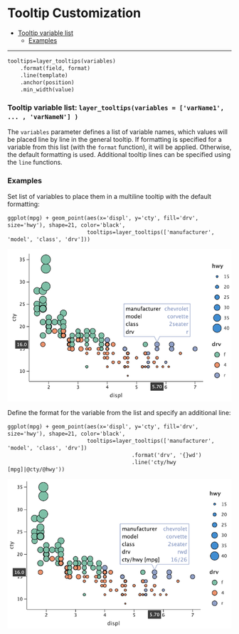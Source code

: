 # Tooltip Customization

- [Tooltip variable list](#variables)
  - [Examples](#example-variables)    
    
------

```
tooltips=layer_tooltips(variables)
    .format(field, format)
    .line(template)
    .anchor(position)
    .min_width(value)
```

<a id="variables"></a>
### Tooltip variable list: `layer_tooltips(variables = ['varName1', ... , 'varNameN'] )`
The `variables` parameter defines a list of variable names, which values will be placed line by line in the general tooltip.
If formatting is specified for a variable from this list (with the `format` function), it will be applied.
Otherwise, the default formatting is used. 
Additional tooltip lines can be specified using the `line` functions.


<a id="example-variables"></a>
### Examples

Set list of variables to place them in a multiline tooltip with the default formatting:

```
ggplot(mpg) + geom_point(aes(x='displ', y='cty', fill='drv', size='hwy'), shape=21, color='black',
                         tooltips=layer_tooltips(['manufacturer', 'model', 'class', 'drv']))
```
![](examples/images/tooltips_8.png)


Define the format for the variable from the list and specify an additional line:
```
ggplot(mpg) + geom_point(aes(x='displ', y='cty', fill='drv', size='hwy'), shape=21, color='black',
                         tooltips=layer_tooltips(['manufacturer', 'model', 'class', 'drv'])
                                       .format('drv', '{}wd')
                                       .line('cty/hwy [mpg]|@cty/@hwy'))
```

![](examples/images/tooltips_9.png)
